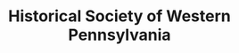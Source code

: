 ---
layout: repo
title: "Historical Society of Western Pennsylvania"
id: 14940
permalink: repos/14940/
---